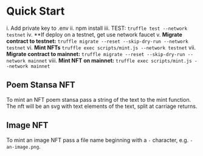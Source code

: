 # Quick Start

i.  Add private key to .env
ii. npm install
iii.    TEST: `truffle test --network testnet`
iv. **If deploy on a testnet, get use network faucet
v. **Migrate contract to testnet:** `truffle migrate --reset --skip-dry-run --network testnet`
vi. **Mint NFTs** `truffle exec scripts/mint.js --network testnet`
vii. **Migrate contract to mainnet:** `truffle migrate --reset --skip-dry-run --network mainnet`
viii. **Mint NFT on mainnet:** `truffle exec scripts/mint.js --network mainnet`

## Poem Stansa NFT

To mint an NFT poem stansa pass a string of the text to the mint function. The nft will be an svg with text elements of the text, split at carriage returns.

## Image NFT

To mint an image NFT pass a file name beginning with a `-` character, e.g. `-an-image.png`. 
